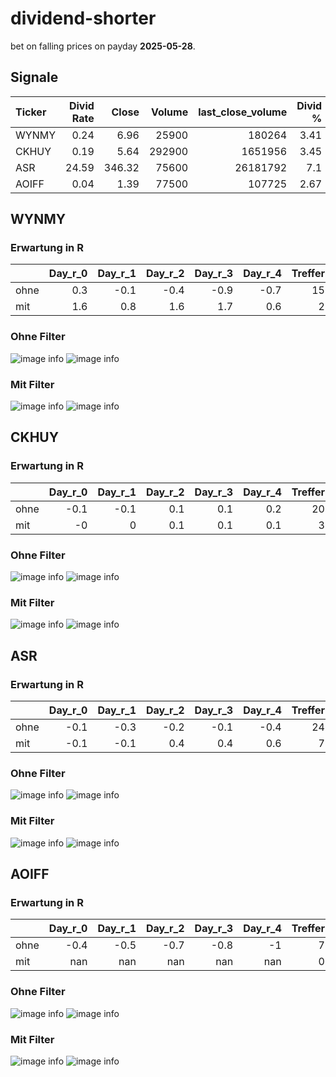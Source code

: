 # dividend-shorter

bet on falling prices on payday **2025-05-28**.

## Signale

| Ticker   |   Divid Rate |   Close |   Volume |   last_close_volume |   Divid % | 5_Days_pos   | above_SMA_50   |
|:---------|-------------:|--------:|---------:|--------------------:|----------:|:-------------|:---------------|
| WYNMY    |         0.24 |    6.96 |    25900 |              180264 |      3.41 | True         | True           |
| CKHUY    |         0.19 |    5.64 |   292900 |             1651956 |      3.45 | False        | True           |
| ASR      |        24.59 |  346.32 |    75600 |            26181792 |      7.1  | True         | True           |
| AOIFF    |         0.04 |    1.39 |    77500 |              107725 |      2.67 | True         | True           |

## WYNMY

### Erwartung in R
|      |   Day_r_0 |   Day_r_1 |   Day_r_2 |   Day_r_3 |   Day_r_4 |   Treffer |
|:-----|----------:|----------:|----------:|----------:|----------:|----------:|
| ohne |       0.3 |      -0.1 |      -0.4 |      -0.9 |      -0.7 |        15 |
| mit  |       1.6 |       0.8 |       1.6 |       1.7 |       0.6 |         2 |

### Ohne Filter
![image info](./data/WYNMY_box_all.png)
![image info](./data/WYNMY_median_all.png)

### Mit Filter
![image info](./data/WYNMY_box_filtered.png)
![image info](./data/WYNMY_median_filtered.png)

## CKHUY

### Erwartung in R
|      |   Day_r_0 |   Day_r_1 |   Day_r_2 |   Day_r_3 |   Day_r_4 |   Treffer |
|:-----|----------:|----------:|----------:|----------:|----------:|----------:|
| ohne |      -0.1 |      -0.1 |       0.1 |       0.1 |       0.2 |        20 |
| mit  |      -0   |       0   |       0.1 |       0.1 |       0.1 |         3 |

### Ohne Filter
![image info](./data/CKHUY_box_all.png)
![image info](./data/CKHUY_median_all.png)

### Mit Filter
![image info](./data/CKHUY_box_filtered.png)
![image info](./data/CKHUY_median_filtered.png)

## ASR

### Erwartung in R
|      |   Day_r_0 |   Day_r_1 |   Day_r_2 |   Day_r_3 |   Day_r_4 |   Treffer |
|:-----|----------:|----------:|----------:|----------:|----------:|----------:|
| ohne |      -0.1 |      -0.3 |      -0.2 |      -0.1 |      -0.4 |        24 |
| mit  |      -0.1 |      -0.1 |       0.4 |       0.4 |       0.6 |         7 |

### Ohne Filter
![image info](./data/ASR_box_all.png)
![image info](./data/ASR_median_all.png)

### Mit Filter
![image info](./data/ASR_box_filtered.png)
![image info](./data/ASR_median_filtered.png)

## AOIFF

### Erwartung in R
|      |   Day_r_0 |   Day_r_1 |   Day_r_2 |   Day_r_3 |   Day_r_4 |   Treffer |
|:-----|----------:|----------:|----------:|----------:|----------:|----------:|
| ohne |      -0.4 |      -0.5 |      -0.7 |      -0.8 |        -1 |         7 |
| mit  |     nan   |     nan   |     nan   |     nan   |       nan |         0 |

### Ohne Filter
![image info](./data/AOIFF_box_all.png)
![image info](./data/AOIFF_median_all.png)

### Mit Filter
![image info](./data/AOIFF_box_filtered.png)
![image info](./data/AOIFF_median_filtered.png)

